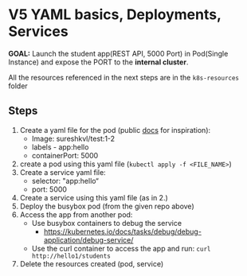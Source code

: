 # V5 YAML basics, Deployments, Services

**GOAL:** Launch the student app(REST API, 5000 Port) in Pod(Single Instance) and expose the PORT to the **internal cluster**.

All the resources referenced in the next steps are in the ```k8s-resources``` folder

## Steps

1. Create a yaml file for the pod (public [docs](https://kubernetes.io/docs/concepts/workloads/pods/) for inspiration):
   - Image: sureshkvl/test:1-2
   - labels - app:hello
   - containerPort: 5000
2. create a pod using this yaml file (```kubectl apply -f <FILE_NAME>```)
3. Create a service yaml file:
   - selector: "app:hello“
   - port: 5000
4. Create a service using this yaml file (as in 2.)
5. Deploy the busybox pod (from the given repo above)
6. Access the app from another pod:
   - Use busybox containers to debug the service
     - https://kubernetes.io/docs/tasks/debug/debug-application/debug-service/
   - Use the curl container to access the app and run: ```curl http://hello1/students```
7. Delete the resources created  (pod, service) 